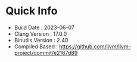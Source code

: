 # Quick Info
* Build Date : 2023-06-07
* Clang Version : 17.0.0
* Binutils Version : 2.40
* Compiled Based : https://github.com/llvm/llvm-project/commit/e2167d89
